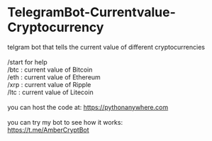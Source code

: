 # TelegramBot-Currentvalue-Cryptocurrency
telgram bot that tells the current value of different cryptocurrencies<br>
<br>
/start for help<br>
/btc : current value of Bitcoin<br>
/eth : current value of Ethereum<br>
/xrp : current value of Ripple<br>
/ltc : current value of Litecoin<br>
<br>
you can host the code at: https://pythonanywhere.com<br>
<br>
you can try my bot to see how it works:<br>
https://t.me/AmberCryptBot
